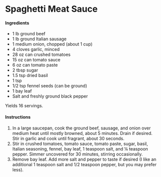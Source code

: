 # Spaghetti Meat Sauce

#### Ingredients

- 1 lb ground beef
- 1 lb ground Italian sausage
- 1 medium onion, chopped (about 1 cup)
- 4 cloves garlic, minced
- 28 oz can crushed tomatoes
- 15 oz can tomato sauce
- 6 oz can tomato paste
- 2 tbsp sugar
- 1.5 tsp dried basil
- 1 tsp
- 1/2 tsp fennel seeds (can be ground)
- 1 bay leaf
- Salt and freshly ground black pepper

Yields 16 servings.

#### Instructions

1. In a large saucepan, cook the ground beef, sausage, and onion over medium heat until mostly browned, about 5 minutes. Drain if desired. Stir in garlic and cook until fragrant, about 30 seconds.
2. Stir in crushed tomatoes, tomato sauce, tomato paste, sugar, basil, Italian seasoning, fennel, bay leaf, 1 teaspoon salt, and ¼ teaspoon pepper. Simmer uncovered for 30 minutes, stirring occasionally.
3. Remove bay leaf. Add more salt and pepper to taste if desired (I like an additional 1 teaspoon salt and 1/2 teaspoon pepper, but you may prefer less).